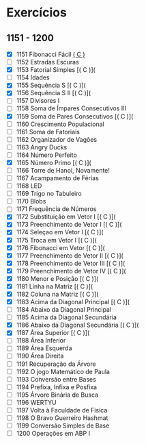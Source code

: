 # Exercícios
## 1151 - 1200

- [x] 1151	Fibonacci Fácil [( C )](https://github.com/thiagoeletronicag7/BeeCrowd/blob/main/C%C3%B3digos/1151%20-%201200/1151%20-%20Fibonacci%20F%C3%A1cil/1151%20-%20Fibonacci%20F%C3%A1cil.c)
- [ ] 1152	Estradas Escuras
- [x] 1153	Fatorial Simples [( C )](
- [ ] 1154	Idades
- [x] 1155	Sequência S [( C )](
- [x] 1156	Sequência S II [( C )](
- [ ] 1157	Divisores I
- [ ] 1158	Soma de Ímpares Consecutivos III
- [x] 1159	Soma de Pares Consecutivos [( C )](
- [ ] 1160	Crescimento Populacional
- [ ] 1161	Soma de Fatoriais
- [ ] 1162	Organizador de Vagões
- [ ] 1163	Angry Ducks
- [ ] 1164	Número Perfeito
- [x] 1165	Número Primo [( C )](
- [ ] 1166	Torre de Hanoi, Novamente!
- [ ] 1167	Acampamento de Férias
- [ ] 1168	LED
- [ ] 1169	Trigo no Tabuleiro
- [ ] 1170	Blobs
- [ ] 1171	Frequência de Números
- [x] 1172	Substituição em Vetor I [( C )](
- [x] 1173	Preenchimento de Vetor I [( C )](
- [x] 1174	Seleçao em Vetor I [( C )](
- [x] 1175	Troca em Vetor I [( C )](
- [x] 1176	Fibonacci em Vetor [( C )](
- [x] 1177	Preenchimento de Vetor II [( C )](
- [x] 1178	Preenchimento de Vetor III [( C )](
- [x] 1179	Preenchimento de Vetor IV [( C )](
- [x] 1180	Menor e Posição [( C )](
- [x] 1181	Linha na Matriz [( C )](
- [x] 1182	Coluna na Matriz [( C )](
- [x] 1183	Acima da Diagonal Principal [( C )](
- [ ] 1184	Abaixo da Diagonal Principal
- [ ] 1185	Acima da Diagonal Secundária
- [x] 1186	Abaixo da Diagonal Secundária [( C )](
- [x] 1187	Área Superior [( C )](
- [ ] 1188	Área Inferior
- [ ] 1189	Área Esquerda
- [ ] 1190	Área Direita
- [ ] 1191	Recuperação da Árvore
- [ ] 1192	O jogo Matemático de Paula
- [ ] 1193	Conversão entre Bases
- [ ] 1194	Prefixa, Infixa e Posfixa
- [ ] 1195	Árvore Binária de Busca
- [ ] 1196	WERTYU
- [ ] 1197	Volta à Faculdade de Física
- [ ] 1198	O Bravo Guerreiro Hashmat
- [ ] 1199	Conversão Simples de Base
- [ ] 1200	Operações em ABP I
